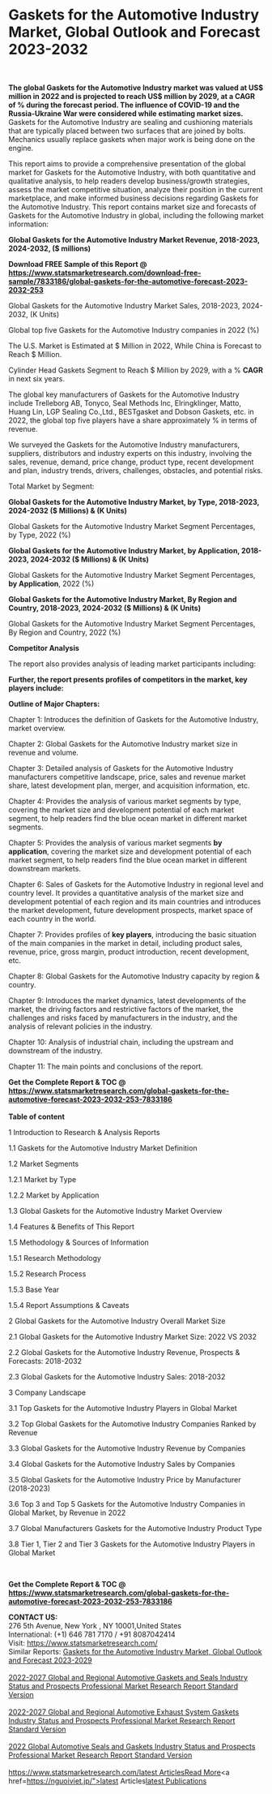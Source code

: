 <h1>Gaskets for the Automotive Industry Market, Global Outlook and Forecast 2023-2032</h1><br/><p><strong>The global Gaskets for the Automotive Industry market was valued at US$ million in 2022 and is projected to reach US$ million by 2029, at a <strong>CAGR</strong> of % during the forecast period. The influence of COVID-19 and the Russia-Ukraine War were considered while estimating market sizes.</strong> Gaskets for the Automotive Industry are sealing and cushioning materials that are typically placed between two surfaces that are joined by bolts. Mechanics usually replace gaskets when major work is being done on the engine.</p><p>This report aims to provide a comprehensive presentation of the global market for Gaskets for the Automotive Industry, with both quantitative and qualitative analysis, to help readers develop business/growth strategies, assess the market competitive situation, analyze their position in the current marketplace, and make informed business decisions regarding Gaskets for the Automotive Industry. This report contains market size and forecasts of Gaskets for the Automotive Industry in global, including the following market information:</p><p><strong>Global Gaskets for the Automotive Industry Market Revenue, 2018-2023, 2024-2032, ($ millions)</strong></p><p><strong>Download FREE Sample of this Report @ <a href="https://www.statsmarketresearch.com/download-free-sample/7833186/global-gaskets-for-the-automotive-forecast-2023-2032-253">https://www.statsmarketresearch.com/download-free-sample/7833186/global-gaskets-for-the-automotive-forecast-2023-2032-253</a></strong></p><p>Global Gaskets for the Automotive Industry Market Sales, 2018-2023, 2024-2032, (K Units)</p><p>Global top five Gaskets for the Automotive Industry companies in 2022 (%)</p><p>The U.S. Market is Estimated at $ Million in 2022, While China is Forecast to Reach $ Million.</p><p>Cylinder Head Gaskets Segment to Reach $ Million by 2029, with a % <strong>CAGR</strong> in next six years.</p><p>The global key manufacturers of Gaskets for the Automotive Industry include Trelleborg AB, Tonyco, Seal Methods Inc, Elringklinger, Matto, Huang Lin, LGP Sealing Co.,Ltd., BESTgasket and Dobson Gaskets, etc. in 2022, the global top five players have a share approximately % in terms of revenue.</p><p>We surveyed the Gaskets for the Automotive Industry manufacturers, suppliers, distributors and industry experts on this industry, involving the sales, revenue, demand, price change, product type, recent development and plan, industry trends, drivers, challenges, obstacles, and potential risks.</p><p>Total Market by Segment:</p><p><strong>Global Gaskets for the Automotive Industry Market, by Type, 2018-2023, 2024-2032 ($ Millions) & (K Units)</strong></p><p>Global Gaskets for the Automotive Industry Market Segment Percentages, by Type, 2022 (%)</p><p><strong>Global Gaskets for the Automotive Industry Market, <strong>by Application</strong>, 2018-2023, 2024-2032 ($ Millions) & (K Units)</strong></p><p>Global Gaskets for the Automotive Industry Market Segment Percentages, <strong>by Application</strong>, 2022 (%)</p><p><strong>Global Gaskets for the Automotive Industry Market, By Region and Country, 2018-2023, 2024-2032 ($ Millions) & (K Units)</strong></p><p>Global Gaskets for the Automotive Industry Market Segment Percentages, By Region and Country, 2022 (%)</p><p><strong>Competitor Analysis</strong></p><p>The report also provides analysis of leading market participants including:</p><p><strong>Further, the report presents profiles of competitors in the market, <strong>key players</strong> include:</strong></p><p><strong>Outline of Major Chapters:</strong></p><p>Chapter 1: Introduces the definition of Gaskets for the Automotive Industry, market overview.</p><p>Chapter 2: Global Gaskets for the Automotive Industry market size in revenue and volume.</p><p>Chapter 3: Detailed analysis of Gaskets for the Automotive Industry manufacturers competitive landscape, price, sales and revenue market share, latest development plan, merger, and acquisition information, etc.</p><p>Chapter 4: Provides the analysis of various market segments by type, covering the market size and development potential of each market segment, to help readers find the blue ocean market in different market segments.</p><p>Chapter 5: Provides the analysis of various market segments <strong>by application</strong>, covering the market size and development potential of each market segment, to help readers find the blue ocean market in different downstream markets.</p><p>Chapter 6: Sales of Gaskets for the Automotive Industry in regional level and country level. It provides a quantitative analysis of the market size and development potential of each region and its main countries and introduces the market development, future development prospects, market space of each country in the world.</p><p>Chapter 7: Provides profiles of <strong>key players</strong>, introducing the basic situation of the main companies in the market in detail, including product sales, revenue, price, gross margin, product introduction, recent development, etc.</p><p>Chapter 8: Global Gaskets for the Automotive Industry capacity by region & country.</p><p>Chapter 9: Introduces the market dynamics, latest developments of the market, the driving factors and restrictive factors of the market, the challenges and risks faced by manufacturers in the industry, and the analysis of relevant policies in the industry.</p><p>Chapter 10: Analysis of industrial chain, including the upstream and downstream of the industry.</p><p>Chapter 11: The main points and conclusions of the report.</p><div><b>Get the Complete Report & TOC @ <a href="https://www.statsmarketresearch.com/global-gaskets-for-the-automotive-forecast-2023-2032-253-7833186">https://www.statsmarketresearch.com/global-gaskets-for-the-automotive-forecast-2023-2032-253-7833186</a></b></div><br><b>Table of content</b><p>1 Introduction to Research & Analysis Reports<br />
 
  1.1 Gaskets for the Automotive Industry Market Definition<br />
 
  1.2 Market Segments<br />
 
  1.2.1 Market by Type<br />
 
  1.2.2 Market by Application<br />
 
  1.3 Global Gaskets for the Automotive Industry Market Overview<br />
 
  1.4 Features & Benefits of This Report<br />
 
  1.5 Methodology & Sources of Information<br />
 
  1.5.1 Research Methodology<br />
 
  1.5.2 Research Process<br />
 
  1.5.3 Base Year<br />
 
  1.5.4 Report Assumptions & Caveats<br />
 
 2 Global Gaskets for the Automotive Industry Overall Market Size<br />
 
  2.1 Global Gaskets for the Automotive Industry Market Size: 2022 VS 2032<br />
 
  2.2 Global Gaskets for the Automotive Industry Revenue, Prospects & Forecasts: 2018-2032<br />
 
  2.3 Global Gaskets for the Automotive Industry Sales: 2018-2032<br />
 
 3 Company Landscape<br />
 
  3.1 Top Gaskets for the Automotive Industry Players in Global Market<br />
 
  3.2 Top Global Gaskets for the Automotive Industry Companies Ranked by Revenue<br />
 
  3.3 Global Gaskets for the Automotive Industry Revenue by Companies<br />
 
  3.4 Global Gaskets for the Automotive Industry Sales by Companies<br />
 
  3.5 Global Gaskets for the Automotive Industry Price by Manufacturer (2018-2023)<br />
 
  3.6 Top 3 and Top 5 Gaskets for the Automotive Industry Companies in Global Market, by Revenue in 2022<br />
 
  3.7 Global Manufacturers Gaskets for the Automotive Industry Product Type<br />
 
  3.8 Tier 1, Tier 2 and Tier 3 Gaskets for the Automotive Industry Players in Global Market<br />
 
  <br><div><b>Get the Complete Report & TOC @ <a href="https://www.statsmarketresearch.com/global-gaskets-for-the-automotive-forecast-2023-2032-253-7833186">https://www.statsmarketresearch.com/global-gaskets-for-the-automotive-forecast-2023-2032-253-7833186</a></b></div></p> <b>CONTACT US:</b><br>276 5th Avenue, New York , NY 10001,United States<br>International: (+1) 646 781 7170 / +91 8087042414<br>Visit: <a href="https://www.statsmarketresearch.com/">https://www.statsmarketresearch.com/</a><br>Similar Reports: <a href="https://www.statsmarketresearch.com/global-gaskets-for-the-automotive-forecast-2023-2032-253-7833186">Gaskets for the Automotive Industry Market, Global Outlook and Forecast 2023-2029</a><br/><br/><a href="https://www.statsmarketresearch.com/global-gaskets-for-the-automotive-forecast-2023-2032-253-7833186">2022-2027 Global and Regional Automotive Gaskets and Seals Industry Status and Prospects Professional Market Research Report Standard Version</a><br/><br/><a href="https://www.statsmarketresearch.com/global-gaskets-for-the-automotive-forecast-2023-2032-253-7833186">2022-2027 Global and Regional Automotive Exhaust System Gaskets Industry Status and Prospects Professional Market Research Report Standard Version</a><br/><br/><a href="https://www.statsmarketresearch.com/global-gaskets-for-the-automotive-forecast-2023-2032-253-7833186">2022 Global Automotive Seals and Gaskets Industry Status and Prospects Professional Market Research Report Standard Version</a><br/><br/><a href="https://gyeongbokgung.com">https://www.statsmarketresearch.com/</a><a href="https://hallyeomaritime.com">latest Articles</a><a href="https://jingwansa.com">Read More</a><a href=https://nguoiviet.jp/">latest Articles</a><a href="https://www.intelmarketresearch.com/">latest Publications</a>